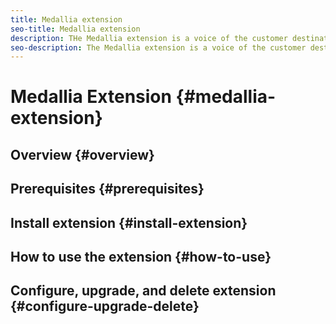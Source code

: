 ```yaml
---
title: Medallia extension
seo-title: Medallia extension
description: THe Medallia extension is a voice of the customer destination in Adobe Real-time Customer Data Platform. For more information about the extension functionality, see the extension page on Adobe Exchange.
seo-description: The Medallia extension is a voice of the customer destination in Adobe Real-time Customer Data Platform. For more information about the extension functionality, see the extension page on Adobe Exchange.
---
```


# Medallia Extension {#medallia-extension}

## Overview {#overview}

## Prerequisites {#prerequisites}

## Install extension {#install-extension}

## How to use the extension {#how-to-use}

## Configure, upgrade, and delete extension {#configure-upgrade-delete}